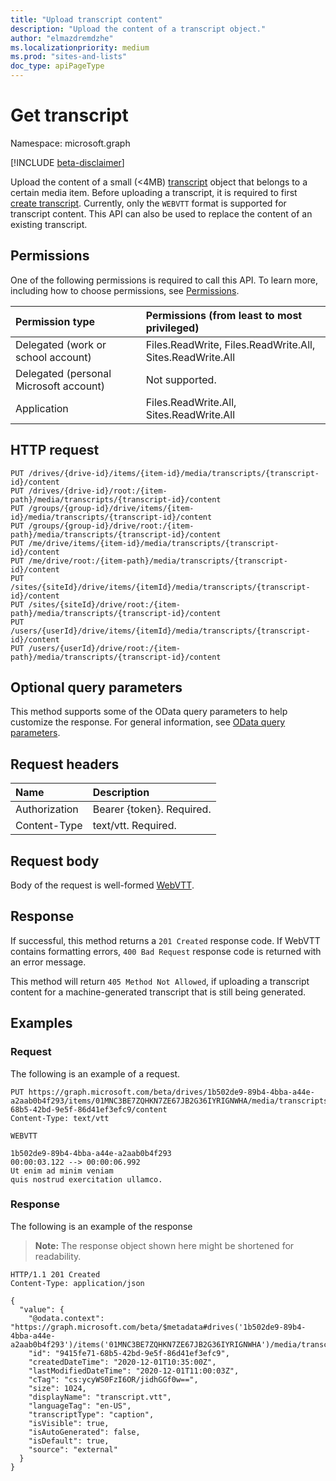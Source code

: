 ```yaml
---
title: "Upload transcript content"
description: "Upload the content of a transcript object."
author: "elmazdremdzhe"
ms.localizationpriority: medium
ms.prod: "sites-and-lists"
doc_type: apiPageType
---
```


# Get transcript
Namespace: microsoft.graph

[!INCLUDE [beta-disclaimer](../../includes/beta-disclaimer.md)]

Upload the content of a small (<4MB) [transcript](../resources/transcript.md) object that belongs to a certain media item. Before uploading a transcript, it is required to first [create transcript](./transcript-create.md). Currently, only the `WEBVTT`  format is supported for transcript content. This API can also be used to replace the content of an existing transcript.

## Permissions
One of the following permissions is required to call this API. To learn more, including how to choose permissions, see [Permissions](/graph/permissions-reference).

|Permission type|Permissions (from least to most privileged)|
|:---|:---|
|Delegated (work or school account)|Files.ReadWrite, Files.ReadWrite.All, Sites.ReadWrite.All|
|Delegated (personal Microsoft account) | Not supported.    |
|Application|Files.ReadWrite.All, Sites.ReadWrite.All|

## HTTP request

<!-- {
  "blockType": "ignored"
}
-->
``` http
PUT /drives/{drive-id}/items/{item-id}/media/transcripts/{transcript-id}/content
PUT /drives/{drive-id}/root:/{item-path}/media/transcripts/{transcript-id}/content
PUT /groups/{group-id}/drive/items/{item-id}/media/transcripts/{transcript-id}/content
PUT /groups/{group-id}/drive/root:/{item-path}/media/transcripts/{transcript-id}/content
PUT /me/drive/items/{item-id}/media/transcripts/{transcript-id}/content
PUT /me/drive/root:/{item-path}/media/transcripts/{transcript-id}/content
PUT /sites/{siteId}/drive/items/{itemId}/media/transcripts/{transcript-id}/content
PUT /sites/{siteId}/drive/root:/{item-path}/media/transcripts/{transcript-id}/content
PUT /users/{userId}/drive/items/{itemId}/media/transcripts/{transcript-id}/content
PUT /users/{userId}/drive/root:/{item-path}/media/transcripts/{transcript-id}/content
```

## Optional query parameters
This method supports some of the OData query parameters to help customize the response. For general information, see [OData query parameters](/graph/query-parameters).

## Request headers
|Name|Description|
|:---|:---|
|Authorization|Bearer {token}. Required.|
|Content-Type|text/vtt. Required.|

## Request body
Body of the request is well-formed [WebVTT](https://www.w3.org/TR/webvtt1/).

## Response

If successful, this method returns a `201 Created` response code. If WebVTT contains formatting errors, `400 Bad Request` response code is returned with an error message. 

This method will return `405 Method Not Allowed`, if uploading a transcript content for a machine-generated transcript that is still being generated.

## Examples

### Request
The following is an example of a request.
<!-- {
  "blockType": "request",
  "name": "put_transcript_content"
}
-->
``` http
PUT https://graph.microsoft.com/beta/drives/1b502de9-89b4-4bba-a44e-a2aab0b4f293/items/01MNC3BE7ZQHKN7ZE67JB2G36IYRIGNWHA/media/transcripts/9415fe71-68b5-42bd-9e5f-86d41ef3efc9/content
Content-Type: text/vtt

WEBVTT

1b502de9-89b4-4bba-a44e-a2aab0b4f293
00:00:03.122 --> 00:00:06.992
Ut enim ad minim veniam
quis nostrud exercitation ullamco.
```

### Response
The following is an example of the response
>**Note:** The response object shown here might be shortened for readability.
<!-- {
  "blockType": "response",
  "truncated": true,
  "@odata.type": "microsoft.graph.transcript"
}
-->
``` http
HTTP/1.1 201 Created
Content-Type: application/json

{
  "value": {
    "@odata.context": "https://graph.microsoft.com/beta/$metadata#drives('1b502de9-89b4-4bba-a44e-a2aab0b4f293')/items('01MNC3BE7ZQHKN7ZE67JB2G36IYRIGNWHA')/media/transcripts/$entity",
    "id": "9415fe71-68b5-42bd-9e5f-86d41ef3efc9",
    "createdDateTime": "2020-12-01T10:35:00Z",
    "lastModifiedDateTime": "2020-12-01T11:00:03Z",
    "cTag": "cs:ycyWS0FzI6OR/jidhGGf0w==",
    "size": 1024,
    "displayName": "transcript.vtt",
    "languageTag": "en-US",
    "transcriptType": "caption",
    "isVisible": true,
    "isAutoGenerated": false,
    "isDefault": true,
    "source": "external"
  }
}
```